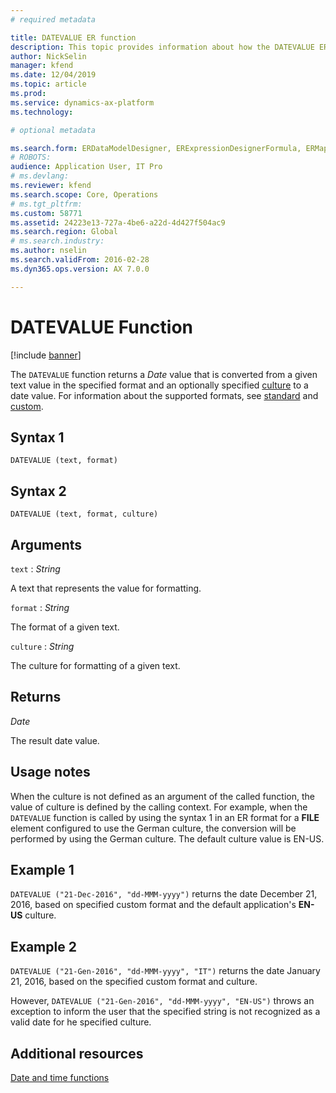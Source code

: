 ```yaml
---
# required metadata

title: DATEVALUE ER function
description: This topic provides information about how the DATEVALUE ER function is used.
author: NickSelin
manager: kfend
ms.date: 12/04/2019
ms.topic: article
ms.prod: 
ms.service: dynamics-ax-platform
ms.technology: 

# optional metadata

ms.search.form: ERDataModelDesigner, ERExpressionDesignerFormula, ERMappedFormatDesigner, ERModelMappingDesigner
# ROBOTS: 
audience: Application User, IT Pro
# ms.devlang: 
ms.reviewer: kfend
ms.search.scope: Core, Operations
# ms.tgt_pltfrm: 
ms.custom: 58771
ms.assetid: 24223e13-727a-4be6-a22d-4d427f504ac9
ms.search.region: Global
# ms.search.industry: 
ms.author: nselin
ms.search.validFrom: 2016-02-28
ms.dyn365.ops.version: AX 7.0.0

---
```


# <a name="DATEVALUE">DATEVALUE Function</a>

[!include [banner](../includes/banner.md)]

The `DATEVALUE` function returns a *Date* value that is converted from a given text value in the specified format and an optionally specified [culture](https://docs.microsoft.com/en-us/bingmaps/rest-services/common-parameters-and-types/supported-culture-codes) to a date value. For information about the supported formats, see [standard](https://msdn.microsoft.com/library/az4se3k1(v=vs.110).aspx) and [custom](https://msdn.microsoft.com/library/8kb3ddd4(v=vs.110).aspx).

## Syntax 1

```
DATEVALUE (text, format)
```

## Syntax 2

```
DATEVALUE (text, format, culture)
```

## Arguments

`text` : *String*

A text that represents the value for formatting.

`format` : *String*

The format of a given text.

`culture` : *String*

The culture for formatting of a given text.

## Returns

*Date*

The result date value.

## Usage notes

When the culture is not defined as an argument of the called function, the value of culture is defined by the calling context. For example, when the `DATEVALUE` function is called by using the syntax 1 in an ER format for a **FILE** element configured to use the German culture, the conversion will be performed by using the German culture. The default culture value is EN-US.

## Example 1

`DATEVALUE ("21-Dec-2016", "dd-MMM-yyyy")` returns the date December 21, 2016, based on specified custom format and the default application's **EN-US** culture.

## Example 2

`DATEVALUE ("21-Gen-2016", "dd-MMM-yyyy", "IT")` returns the date January 21, 2016, based on the specified custom format and culture.

However, `DATEVALUE ("21-Gen-2016", "dd-MMM-yyyy", "EN-US")` throws an exception to inform the user that the specified string is not recognized as a valid date for he specified culture.

## Additional resources

[Date and time functions](er-functions-category-datetime.md)
